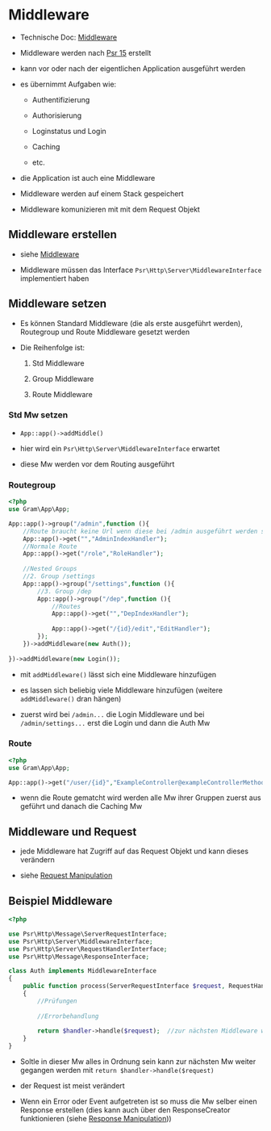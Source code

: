 # Middleware

- Technische Doc: [Middleware](../technisch/Middleware/index.md)

- Middleware werden nach [Psr 15](https://www.php-fig.org/psr/psr-15/) erstellt

- kann vor oder nach der eigentlichen Application ausgeführt werden

- es übernimmt Aufgaben wie:

	- Authentifizierung

	- Authorisierung

	- Loginstatus und Login

	- Caching

	- etc.

- die Application ist auch eine Middleware

- Middleware werden auf einem Stack gespeichert

- Middleware komunizieren mit mit dem Request Objekt 

## Middleware erstellen

- siehe [Middleware](../technisch/Middleware/index.md)

- Middleware müssen das Interface ``Psr\Http\Server\MiddlewareInterface`` implementiert haben

## Middleware setzen

- Es können Standard Middleware (die als erste ausgeführt werden), Routegroup und Route Middleware gesetzt werden

- Die Reihenfolge ist:

	1. Std Middleware

	2. Group Middleware

	3. Route Middleware

### Std Mw setzen

- ``App::app()->addMiddle()``

- hier wird ein ``Psr\Http\Server\MiddlewareInterface`` erwartet

- diese Mw werden vor dem Routing ausgeführt

### Routegroup

````php
<?php
use Gram\App\App;

App::app()->group("/admin",function (){
	//Route braucht keine Url wenn diese bei /admin ausgeführt werden soll
	App::app()->get("","AdminIndexHandler");
	//Normale Route
	App::app()->get("/role","RoleHandler");
	
	//Nested Groups
	//2. Group /settings
	App::app()->group("/settings",function (){
		//3. Group /dep
		App::app()->group("/dep",function (){
			//Routes
			App::app()->get("","DepIndexHandler");
			
			App::app()->get("/{id}/edit","EditHandler");
		});
	})->addMiddleware(new Auth());
	
})->addMiddleware(new Login());
````

- mit ``addMiddleware()`` lässt sich eine Middleware hinzufügen

- es lassen sich beliebig viele Middleware hinzufügen (weitere ``addMiddleware()`` dran hängen)

- zuerst wird bei ``/admin...`` die Login Middleware und bei ``/admin/settings...`` erst die Login und dann die Auth Mw

### Route 

````php
<?php
use Gram\App\App;

App::app()->get("/user/{id}","ExampleController@exampleControllerMethod")->addMiddleware(new Caching());
````
- wenn die Route gematcht wird werden alle Mw ihrer Gruppen zuerst aus geführt und danach die Caching Mw


## Middleware und Request

- jede Middleware hat Zugriff auf das Request Objekt und kann dieses verändern

- siehe [Request Manipulation](requestmanipulation.md)

## Beispiel Middleware

````php
<?php

use Psr\Http\Message\ServerRequestInterface;
use Psr\Http\Server\MiddlewareInterface;
use Psr\Http\Server\RequestHandlerInterface;
use Psr\Http\Message\ResponseInterface;

class Auth implements MiddlewareInterface
{
	public function process(ServerRequestInterface $request, RequestHandlerInterface $handler): ResponseInterface
	{
		//Prüfungen
		
		//Errorbehandlung
		
		return $handler->handle($request);	//zur nächsten Middleware weiter gehen
	}
}
````
- Soltle in dieser Mw alles in Ordnung sein kann zur nächsten Mw weiter gegangen werden mit ``return $handler->handle($request)``

- der Request ist meist verändert

- Wenn ein Error oder Event aufgetreten ist so muss die Mw selber einen Response erstellen (dies kann auch über den ResponseCreator funktionieren (siehe [Response Manipulation](requestmanipulation.md)))
